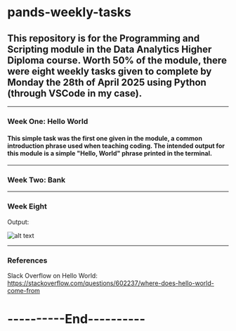 # pands-weekly-tasks


## This repository is for the Programming and Scripting module in the Data Analytics Higher Diploma course. Worth 50% of the module, there were eight weekly tasks given to complete by Monday the 28th of April 2025 using Python (through VSCode in my case). 

----------
### Week One: Hello World

#### This simple task was the first one given in the module, a common introduction phrase used when teaching coding. The intended output for this module is a simple "Hello, World" phrase printed in the terminal.

----------
### Week Two: Bank

----------
### Week Eight
Output: 

![alt text](Week8_Plottask_output_FaolánHamilton.png)

----------

### References
Slack Overflow on Hello World: https://stackoverflow.com/questions/602237/where-does-hello-world-come-from

# ----------End---------- #